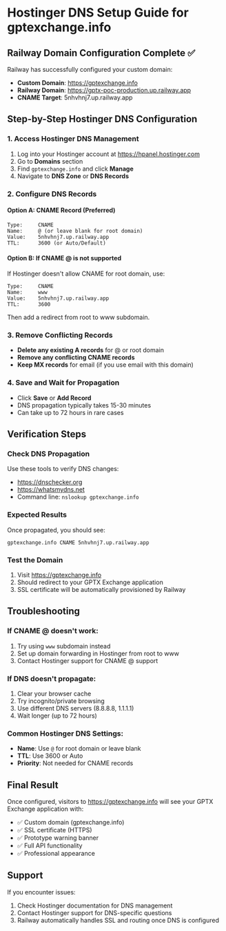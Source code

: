 # Hostinger DNS Setup Guide for gptexchange.info

## Railway Domain Configuration Complete ✅
Railway has successfully configured your custom domain:
- **Custom Domain**: https://gptexchange.info
- **Railway Domain**: https://gptx-poc-production.up.railway.app
- **CNAME Target**: 5nhvhnj7.up.railway.app

## Step-by-Step Hostinger DNS Configuration

### 1. Access Hostinger DNS Management
1. Log into your Hostinger account at https://hpanel.hostinger.com
2. Go to **Domains** section
3. Find `gptexchange.info` and click **Manage**
4. Navigate to **DNS Zone** or **DNS Records**

### 2. Configure DNS Records

#### Option A: CNAME Record (Preferred)
```
Type:     CNAME
Name:     @ (or leave blank for root domain)
Value:    5nhvhnj7.up.railway.app
TTL:      3600 (or Auto/Default)
```

#### Option B: If CNAME @ is not supported
If Hostinger doesn't allow CNAME for root domain, use:
```
Type:     CNAME
Name:     www
Value:    5nhvhnj7.up.railway.app
TTL:      3600
```
Then add a redirect from root to www subdomain.

### 3. Remove Conflicting Records
- **Delete any existing A records** for @ or root domain
- **Remove any conflicting CNAME records**
- **Keep MX records** for email (if you use email with this domain)

### 4. Save and Wait for Propagation
- Click **Save** or **Add Record**
- DNS propagation typically takes 15-30 minutes
- Can take up to 72 hours in rare cases

## Verification Steps

### Check DNS Propagation
Use these tools to verify DNS changes:
- https://dnschecker.org
- https://whatsmydns.net
- Command line: `nslookup gptexchange.info`

### Expected Results
Once propagated, you should see:
```
gptexchange.info CNAME 5nhvhnj7.up.railway.app
```

### Test the Domain
1. Visit https://gptexchange.info
2. Should redirect to your GPTX Exchange application
3. SSL certificate will be automatically provisioned by Railway

## Troubleshooting

### If CNAME @ doesn't work:
1. Try using `www` subdomain instead
2. Set up domain forwarding in Hostinger from root to www
3. Contact Hostinger support for CNAME @ support

### If DNS doesn't propagate:
1. Clear your browser cache
2. Try incognito/private browsing
3. Use different DNS servers (8.8.8.8, 1.1.1.1)
4. Wait longer (up to 72 hours)

### Common Hostinger DNS Settings:
- **Name**: Use `@` for root domain or leave blank
- **TTL**: Use 3600 or Auto
- **Priority**: Not needed for CNAME records

## Final Result
Once configured, visitors to https://gptexchange.info will see your GPTX Exchange application with:
- ✅ Custom domain (gptexchange.info)
- ✅ SSL certificate (HTTPS)
- ✅ Prototype warning banner
- ✅ Full API functionality
- ✅ Professional appearance

## Support
If you encounter issues:
1. Check Hostinger documentation for DNS management
2. Contact Hostinger support for DNS-specific questions
3. Railway automatically handles SSL and routing once DNS is configured